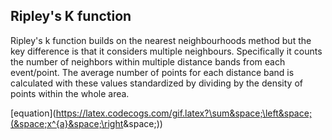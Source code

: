 ## Ripley's K function

Ripley's k function builds on the nearest neighbourhoods method but the key difference is that it considers multiple neighbours. Specifically it counts the number of neighbors within multiple distance bands from each event/point. The average number of points for each distance band is calculated with these values standardized by dividing by the density of points within the whole area. 

\[equation](https://latex.codecogs.com/gif.latex?\sum&space;\left&space;(&space;x^{a}&space;\right&space;))
